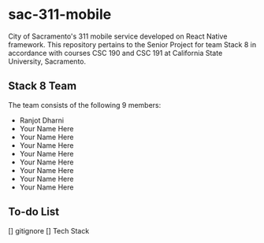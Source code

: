 # sac-311-mobile
City of Sacramento's 311 mobile service developed on React Native framework. This repository pertains to the Senior Project for team Stack 8 in accordance with courses CSC 190 and CSC 191 at California State University, Sacramento.


## Stack 8 Team
The team consists of the following 9 members:

- Ranjot Dharni
- Your Name Here
- Your Name Here
- Your Name Here
- Your Name Here
- Your Name Here
- Your Name Here
- Your Name Here
- Your Name Here

## To-do List
[] gitignore
[] Tech Stack